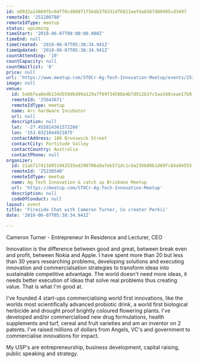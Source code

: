 ```yaml
---
id: e0932a14669fbc6df70cd86071f56db370331df6813aefdab567d00495cd3497
remoteId: '251280780'
remoteIdType: meetup
status: upcoming
timeStart: '2018-06-07T08:00:00.000Z'
timeEnd: null
timeCreated: '2018-06-07T05:38:34.941Z'
timeUpdated: '2018-06-07T05:38:34.941Z'
countAttending: '10'
countCapacity: null
countWaitlist: '0'
price: null
url: 'https://www.meetup.com/STOCr-Ag-Tech-Innovation-Meetup/events/251280780/'
image: null
venue:
  id: 5a66fea8edb134d559d6d99a129a7f69f3450bb4b7d912b37c5aa348ceae17b8
  remoteId: '25643671'
  remoteIdType: meetup
  name: Arc hardware Incubator
  url: null
  description: null
  lat: '-27.455814361572266'
  lon: '153.0321044921875'
  contactAddress: 186 Brunswick Street
  contactCity: Fortitude Valley
  contactCountry: Australia
  contactPhone: null
organizer:
  id: 21ab7174118051942535ed290706a9a7eb571dc1cda23bb80b1d60fc84a94555
  remoteId: '25230540'
  remoteIdType: meetup
  name: Ag Tech Innovation & catch up Brisbane Meetup
  url: 'https://meetup.com/STOCr-Ag-Tech-Innovation-Meetup'
  description: null
  codeOfConduct: null
layout: event
title: 'Fireside Chat with Cameron Turner, Co creater Perkii'
date: '2018-06-07T05:38:34.941Z'

---
```

<p>Cameron Turner - Entrepreneur In Residence and Lecturer, CEO</p> <p>Innovation is the difference between good and great, between break even and profit, between Nokia and Apple. I have spent more than 20 but less than 30 years researching problems, developing solutions and executing innovation and commercialsation strategies to transform ideas into sustainable competitive advantage. The world doesn't need more ideas, it needs better execution of ideas that solve real problems thus creating value. That is what I'm good at.</p> <p>I've founded 4 start-ups commercialising world first innovations, like the worlds most scientifically advanced probiotic drink, a world first biological herbicide and drought proof brightly coloured flowering plants. I've developed and/or commercialised new drug formulations, health supplements and turf, cereal and fruit varieties and am an inventor on 2 patents. I've raised millions of dollars from Angels, VC's and government to commercialise innovations for impact.</p> <p>My USP's are entrepreneurship, business development, capital raising, public speaking and strategy.</p>
